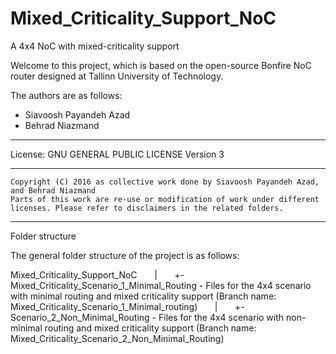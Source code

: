 # Mixed_Criticality_Support_NoC
A 4x4 NoC with mixed-criticality support

Welcome to this project, which is based on the open-source Bonfire NoC router designed at Tallinn University of Technology.

The authors are as follows:

  * Siavoosh Payandeh Azad
  * Behrad Niazmand

----------

License:  	GNU GENERAL PUBLIC LICENSE Version 3

----------------------------------------------------------------------------------------------------------------------------
	Copyright (C) 2016 as collective work done by Siavoosh Payandeh Azad, and Behrad Niazmand
	Parts of this work are re-use or modification of work under different licenses. Please refer to disclaimers in the related folders.
----------------------------------------------------------------------------------------------------------------------------

Folder structure

The general folder structure of the project is as follows:

Mixed_Criticality_Support_NoC
&nbsp; &nbsp; &nbsp; |
&nbsp; &nbsp; &nbsp; +- Mixed_Criticality_Scenario_1_Minimal_Routing - Files for the 4x4 scenario with minimal routing and mixed criticality support (Branch name: Mixed_Criticality_Scenario_1_Minimal_routing)
&nbsp; &nbsp; &nbsp; |
&nbsp; &nbsp; &nbsp; +- Scenario_2_Non_Minimal_Routing - Files for the 4x4 scenario with non-minimal routing and mixed criticality support (Branch name: Mixed_Criticality_Scenario_2_Non_Minimal_Routing)
